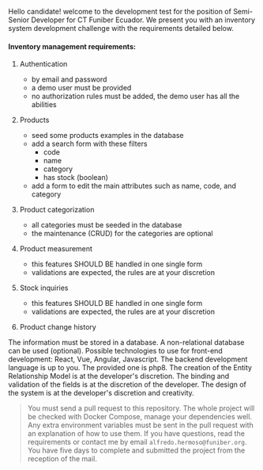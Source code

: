Hello candidate! welcome to the development test for the position of Semi-Senior Developer for CT Funiber Ecuador. We present you with an inventory system development challenge with the requirements detailed below.

#### Inventory management requirements:

1) Authentication
	- by email and password
	- a demo user must be provided
	- no authorization rules must be added, the demo user has all the abilities
	
2) Products
	- seed some products examples in the database
	- add a search form with these filters 
		- code
		- name
		- category
		- has stock (boolean)
  	- add a form to edit the main attributes such as name, code, and category

3) Product categorization
	- all categories must be seeded in the database
	- the maintenance (CRUD) for the categories are optional
	
4) Product measurement
	- this features SHOULD BE handled in one single form
	- validations are expected, the rules are at your discretion
	
5) Stock inquiries
	- this features SHOULD BE handled in one single form
	- validations are expected, the rules are at your discretion
	
6) Product change history

The information must be stored in a database.
A non-relational database can be used (optional).
Possible technologies to use for front-end development: React, Vue, Angular, Javascript.
The backend development language is up to you. The provided one is php8.
The creation of the Entity Relationship Model is at the developer's discretion.
The binding and validation of the fields is at the discretion of the developer.
The design of the system is at the developer's discretion and creativity.


> You must send a pull request to this repository.
> The whole project will be checked with Docker Compose, manage your dependencies well.
> Any extra environment variables must be sent in the pull request with an explanation of how to use them.
> If you have questions, read the requirements or contact me by email ``alfredo.hermoso@funiber.org``.
> You have five days to complete and submitted the project from the reception of the mail.
